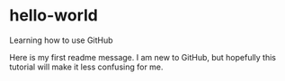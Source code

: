 # hello-world
Learning how to use GitHub

Here is my first readme message. I am new to GitHub, but hopefully this tutorial will make it less confusing for me.
